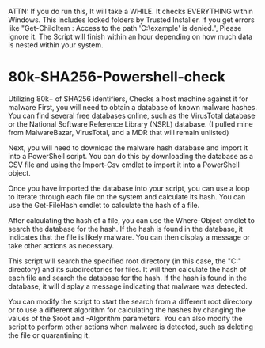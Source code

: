 ATTN: If you do run this, It will take a WHILE. It checks EVERYTHING within Windows. This includes locked folders by Trusted Installer. If you get errors like "Get-ChildItem : Access to the path 'C:\example' is denied.", Please ignore it. The Script will finish within an hour depending on how much data is nested within your system.

# 80k-SHA256-Powershell-check
Utilizing 80k+ of SHA256 identifiers, Checks a host machine against it for malware
First, you will need to obtain a database of known malware hashes. You can find several free databases online, such as the VirusTotal database or the National Software Reference Library (NSRL) database. (I pulled mine from MalwareBazar, VirusTotal, and a MDR that will remain unlisted)

Next, you will need to download the malware hash database and import it into a PowerShell script. You can do this by downloading the database as a CSV file and using the Import-Csv cmdlet to import it into a PowerShell object.

Once you have imported the database into your script, you can use a loop to iterate through each file on the system and calculate its hash. You can use the Get-FileHash cmdlet to calculate the hash of a file.

After calculating the hash of a file, you can use the Where-Object cmdlet to search the database for the hash. If the hash is found in the database, it indicates that the file is likely malware. You can then display a message or take other actions as necessary.

This script will search the specified root directory (in this case, the "C:" directory) and its subdirectories for files. It will then calculate the hash of each file and search the database for the hash. If the hash is found in the database, it will display a message indicating that malware was detected.

You can modify the script to start the search from a different root directory or to use a different algorithm for calculating the hashes by changing the values of the $root and -Algorithm parameters. You can also modify the script to perform other actions when malware is detected, such as deleting the file or quarantining it.
